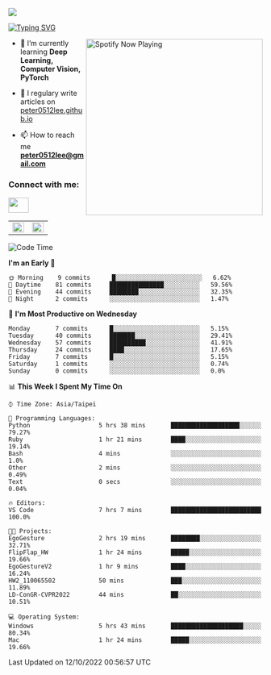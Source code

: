 ![](https://komarev.com/ghpvc/?username=peter0512lee&color=ff69b4)

[![Typing SVG](https://readme-typing-svg.herokuapp.com?color=F742BA&size=22&lines=Hi!+I'm+JYL)](https://git.io/typing-svg)

[<img src="https://spotify-now-playing.peter0512lee.vercel.app/api/spotify-playing" alt="Spotify Now Playing" width="350" align="right" />](https://open.spotify.com/user/21iyoswqgnkoe7peuesmqnhgy)

- 🌱 I’m currently learning **Deep Learning, Computer Vision, PyTorch**

- 📝 I regulary write articles on [peter0512lee.github.io](https://peter0512lee.github.io/)

- 📫 How to reach me **peter0512lee@gmail.com**

<h3 align="left">Connect with me:</h3>
<p align="left">
<a href="https://linkedin.com/in/jie-ying-li-b43a1416b" target="blank"><img align="center" src="https://raw.githubusercontent.com/rahuldkjain/github-profile-readme-generator/master/src/images/icons/Social/linked-in-alt.svg" height="30" width="40" /></a>
<!-- <a href="https://fb.com/peter0512lee" target="blank"><img align="center" src="https://raw.githubusercontent.com/rahuldkjain/github-profile-readme-generator/master/src/images/icons/Social/facebook.svg" alt="peter0512lee" height="30" width="40" /></a> -->
<!-- <a href="https://instagram.com/etiquette_ying" target="blank"><img align="center" src="https://raw.githubusercontent.com/rahuldkjain/github-profile-readme-generator/master/src/images/icons/Social/instagram.svg" alt="etiquette_ying" height="30" width="40" /></a> -->
<!-- <a href="https://medium.com/@peter0512lee" target="blank"><img align="center" src="https://raw.githubusercontent.com/rahuldkjain/github-profile-readme-generator/master/src/images/icons/Social/medium.svg" alt="@peter0512lee" height="30" width="40" /></a> -->
</p>

<table><tr><td valign="top" width="50%">

<img src="https://github-readme-stats.vercel.app/api?username=peter0512lee&hide_border=true&show_icons=true&locale=en" align="left" style="width: 100%" />

</td><td valign="top" width="50%">

<img src="https://github-readme-stats.vercel.app/api/top-langs?username=peter0512lee&hide_border=true&show_icons=true&locale=en&layout=compact" align="left" style="width: 100%" />

</td></tr></table>  

<!--START_SECTION:waka-->
![Code Time](http://img.shields.io/badge/Code%20Time-813%20hrs%2050%20mins-blue)

**I'm an Early 🐤** 

```text
🌞 Morning    9 commits      █░░░░░░░░░░░░░░░░░░░░░░░░   6.62% 
🌆 Daytime    81 commits     ███████████████░░░░░░░░░░   59.56% 
🌃 Evening    44 commits     ████████░░░░░░░░░░░░░░░░░   32.35% 
🌙 Night      2 commits      ░░░░░░░░░░░░░░░░░░░░░░░░░   1.47%

```
📅 **I'm Most Productive on Wednesday** 

```text
Monday       7 commits      █░░░░░░░░░░░░░░░░░░░░░░░░   5.15% 
Tuesday      40 commits     ███████░░░░░░░░░░░░░░░░░░   29.41% 
Wednesday    57 commits     ██████████░░░░░░░░░░░░░░░   41.91% 
Thursday     24 commits     ████░░░░░░░░░░░░░░░░░░░░░   17.65% 
Friday       7 commits      █░░░░░░░░░░░░░░░░░░░░░░░░   5.15% 
Saturday     1 commits      ░░░░░░░░░░░░░░░░░░░░░░░░░   0.74% 
Sunday       0 commits      ░░░░░░░░░░░░░░░░░░░░░░░░░   0.0%

```


📊 **This Week I Spent My Time On** 

```text
⌚︎ Time Zone: Asia/Taipei

💬 Programming Languages: 
Python                   5 hrs 38 mins       ███████████████████░░░░░░   79.27% 
Ruby                     1 hr 21 mins        ████░░░░░░░░░░░░░░░░░░░░░   19.14% 
Bash                     4 mins              ░░░░░░░░░░░░░░░░░░░░░░░░░   1.0% 
Other                    2 mins              ░░░░░░░░░░░░░░░░░░░░░░░░░   0.49% 
Text                     0 secs              ░░░░░░░░░░░░░░░░░░░░░░░░░   0.04%

🔥 Editors: 
VS Code                  7 hrs 7 mins        █████████████████████████   100.0%

🐱‍💻 Projects: 
EgoGesture               2 hrs 19 mins       ████████░░░░░░░░░░░░░░░░░   32.71% 
FlipFlap_HW              1 hr 24 mins        █████░░░░░░░░░░░░░░░░░░░░   19.66% 
EgoGestureV2             1 hr 9 mins         ████░░░░░░░░░░░░░░░░░░░░░   16.24% 
HW2_110065502            50 mins             ███░░░░░░░░░░░░░░░░░░░░░░   11.89% 
LD-ConGR-CVPR2022        44 mins             ██░░░░░░░░░░░░░░░░░░░░░░░   10.51%

💻 Operating System: 
Windows                  5 hrs 43 mins       ████████████████████░░░░░   80.34% 
Mac                      1 hr 24 mins        █████░░░░░░░░░░░░░░░░░░░░   19.66%

```


 Last Updated on 12/10/2022 00:56:57 UTC
<!--END_SECTION:waka-->


<!--
**peter0512lee/peter0512lee** is a ✨ _special_ ✨ repository because its `README.md` (this file) appears on your GitHub profile.

